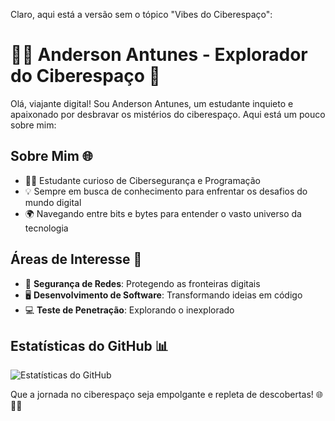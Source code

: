 Claro, aqui está a versão sem o tópico "Vibes do Ciberespaço":

# 👨‍💻 Anderson Antunes - Explorador do Ciberespaço 🚀

Olá, viajante digital! Sou Anderson Antunes, um estudante inquieto e apaixonado por desbravar os mistérios do ciberespaço. Aqui está um pouco sobre mim:

## Sobre Mim 🌐

- 👨‍🎓 Estudante curioso de Cibersegurança e Programação
- 💡 Sempre em busca de conhecimento para enfrentar os desafios do mundo digital
- 🌍 Navegando entre bits e bytes para entender o vasto universo da tecnologia

## Áreas de Interesse 🚀

- 🔐 **Segurança de Redes**: Protegendo as fronteiras digitais
- 🖥️ **Desenvolvimento de Software**: Transformando ideias em código
- 💻 **Teste de Penetração**: Explorando o inexplorado

## Estatísticas do GitHub 📊

![Estatísticas do GitHub](https://github-readme-stats.vercel.app/api?username=andersonantunes&show_icons=true&count_private=true)

Que a jornada no ciberespaço seja empolgante e repleta de descobertas! 🌐👨‍💻
